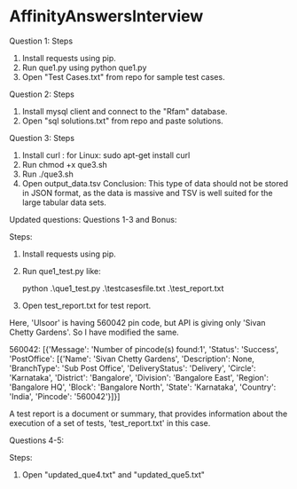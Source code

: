 # AffinityAnswersInterview

Question 1:
Steps
1. Install requests using pip.
2. Run que1.py using python que1.py
3. Open "Test Cases.txt" from repo for sample test cases.


Question 2:
Steps
1. Install mysql client and connect to the "Rfam" database.
2. Open "sql solutions.txt" from repo and paste solutions.


Question 3:
Steps
1. Install curl :
   for Linux: sudo apt-get install curl
2. Run chmod +x que3.sh
3. Run ./que3.sh
4. Open output_data.tsv
Conclusion: This type of data should not be stored in JSON format, as the data is massive and TSV is well suited for the large tabular data sets.

Updated questions:
Questions 1-3 and Bonus:

Steps:
1. Install requests using pip.
2. Run que1_test.py like:
  
   python .\que1_test.py .\testcasesfile.txt .\test_report.txt
   
3. Open test_report.txt for test report.


Here, 'Ulsoor' is having 560042 pin code, but API is giving only 'Sivan Chetty Gardens'. So I have modified the same.

560042:
[{'Message': 'Number of pincode(s) found:1', 'Status': 'Success', 'PostOffice': [{'Name': 'Sivan Chetty Gardens', 'Description': None, 'BranchType': 'Sub Post Office', 'DeliveryStatus': 'Delivery', 'Circle': 'Karnataka', 'District': 'Bangalore', 'Division': 'Bangalore East', 'Region': 'Bangalore HQ', 'Block': 'Bangalore North', 'State': 'Karnataka', 'Country': 'India', 'Pincode': '560042'}]}]


A test report is a document or summary, that provides information about the execution of a set of tests, 'test_report.txt' in this case.

Questions 4-5:

Steps:
1. Open "updated_que4.txt" and "updated_que5.txt"

